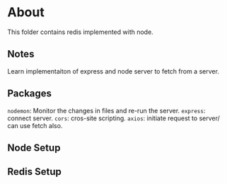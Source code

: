 # About
This folder contains redis implemented with node.


## Notes
Learn implementaiton of express and node server to fetch from a server.


## Packages
`nodemon`: Monitor the changes in files and re-run the server.
`express`: connect server.
`cors`: cros-site scripting.
`axios`: initiate request to server/ can use fetch also.

## Node Setup

## Redis Setup 
